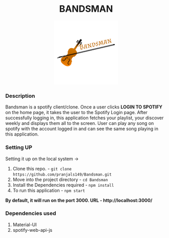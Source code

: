 <h1 align='center'>BANDSMAN</h1>
<p align='center'><img src='https://github.com/pranjals149/acevent/blob/master/bandsman/Bandsman%20Logo.png?raw=true' /></p>

### Description

Bandsman is a spotify client/clone. Once a user clicks **LOGIN TO SPOTIFY** on the home page, it takes the user to the Spotify Login page. After successfully logging in, this application fetches your playlist, your discover weekly and displays them all to the screen.
User can play any song on spotify with the account logged in and can see the same song playing in this application.

### Setting UP

Setting it up on the local system ->

1. Clone this repo. - `git clone https://github.com/pranjals149/Bandsman.git`
2. Move into the project directory - `cd Bandsman`
3. Install the Dependencies required - `npm install`
4. To run this application - `npm start`

**By default, it will run on the port 3000. URL - http://localhost:3000/**

### Dependencies used

1. Material-UI
2. spotify-web-api-js
